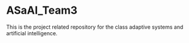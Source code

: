 # ASaAI_Team3
This is the project related repository for the class adaptive systems and artificial intelligence.
